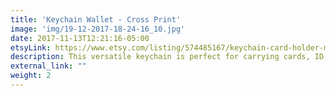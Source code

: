 ```yaml
---
title: 'Keychain Wallet - Cross Print'
image: 'img/19-12-2017-18-24-16_10.jpg'
date: 2017-11-13T12:21:16-05:00
etsyLink: https://www.etsy.com/listing/574485167/keychain-card-holder-mini-wallet-cross?ref=shop_home_active_11
description: This versatile keychain is perfect for carrying cards, ID's and money while conveniently keeping your keys attached. Available in many super cute prints. Cotton interior and exterior. Durable and lightweight.4" height5 1/2" length
external_link: ""
weight: 2
---
```

